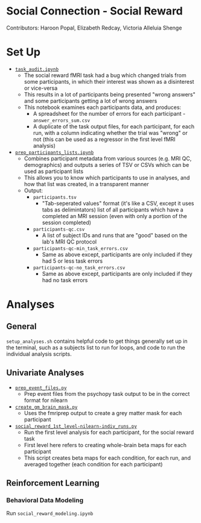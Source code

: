 # Social Connection - Social Reward
Contributors: Haroon Popal, Elizabeth Redcay, Victoria Alleluia Shenge


# Set Up
- [`task_audit.ipynb`](https://github.com/hspopal/scon_social_reward/blob/main/code/task_audit.ipynb)
  - The social reward fMRI task had a bug which changed trials from some participants, in which their interest was shown as a disinterest or vice-versa
  - This results in a lot of participants being presented "wrong answers" and some participants getting a lot of wrong answers
  - This notebook examines each participants data, and produces:
    - A spreadsheet for the number of errors for each participant - `answer_errors_sum.csv`
    - A duplicate of the task output files, for each participant, for each run, with a column indicating whether the trial was "wrong" or not (this can be used as a regressor in the first level fMRI analysis)
- [`prep_participants_lists.ipynb`](https://github.com/hspopal/scon_social_reward/blob/main/code/prep_participants_lists.ipynb)
  - Combines participant metadata from various sources (e.g. MRI QC, demographics) and outputs a series of TSV or CSVs which can be used as participant lists
  - This allows you to know which participants to use in analyses, and how that list was created, in a transparent manner
  - Output:
    - `participants.tsv`
      - "Tab-seperated values" format (it's like a CSV, except it uses tabs as delimintators) list of all participants which have a completed an MRI session (even with only a portion of the session completed)
    - `participants-qc.csv`
      - A list of subject IDs and runs that are "good" based on the lab's MRI QC protocol
    - `participants-qc-min_task_errors.csv`
      - Same as above except, participants are only included if they had 5 or less task errors
    - `participants-qc-no_task_errors.csv`
      - Same as above except, participants are only included if they had no task errors


# Analyses

## General
`setup_analyses.sh` contains helpful code to get things generally set up in the terminal, such as a subjects list to run for loops, and code to run the individual analysis scripts.


## Univariate Analyses
- [`prep_event_files.py`](https://github.com/hspopal/scon_social_reward/blob/main/code/neuron_code/prep_event_files.py)
    - Prep event files from the psychopy task output to be in the correct format for nilearn
- [`create_gm_brain_mask.py`](https://github.com/hspopal/scon_social_reward/blob/main/code/neuron_code/create_gm_brain_mask.py)
    - Uses the fmriprep output to create a grey matter mask for each participant
- [`social_reward_1st_level-nilearn-indiv_runs.py`](https://github.com/hspopal/scon_social_reward/blob/main/code/neuron_code/social_reward_1st_level-nilearn-indiv_runs.py)
    - Run the first level analysis for each participant, for the social reward task
    - First level here refers to creating whole-brain beta maps for each participant
    - This script creates beta maps for each condition, for each run, and averaged together (each condition for each participant)


## Reinforcement Learning
### Behavioral Data Modeling
Run `social_reward_modeling.ipynb`


